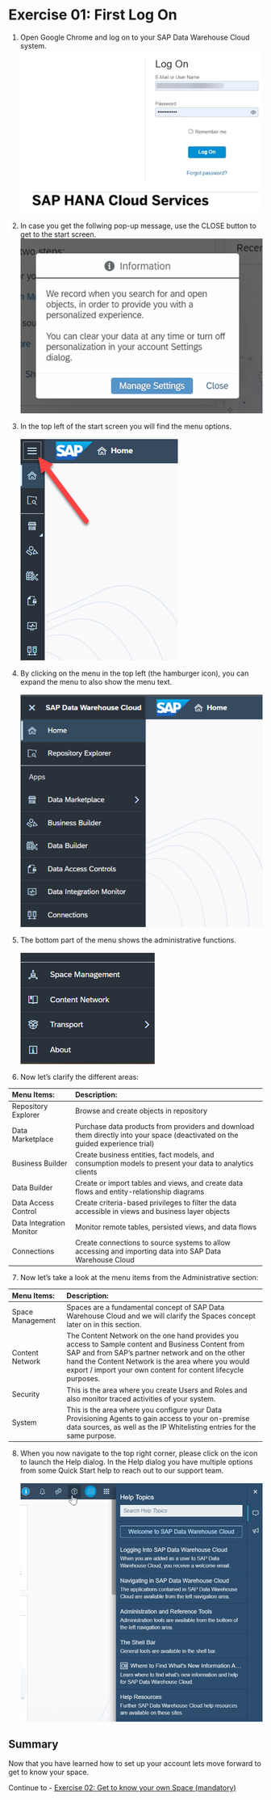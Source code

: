 # Exercise 01: First Log On 

1. Open Google Chrome and log on to your SAP Data Warehouse Cloud system.
<br>![](images/00_00_0015.png)

2. In case you get the follwing pop-up message, use the CLOSE button to get to the start screen. 
<br>![](images/manage_settings.png)

3. In the top left of the start screen you will find the menu options.  
<br>![](images/00_00_0016.png)

4. By clicking on the menu in the top left (the hamburger icon), you can expand the menu to also show the menu text.  
<br>![](images/00_00_0012.png)

5. The bottom part of the menu shows the administrative functions.  
<br>![](images/00_00_0014.png)

6. Now let’s clarify the different areas:  

| Menu Items:              | Description:                            |
|:-------------------------|:----------------------------------------|
| Repository Explorer      | Browse and create objects in repository |
| Data Marketplace         | Purchase data products from providers and download them directly into your space (deactivated on the guided experience trial) |
| Business Builder         | Create business entities, fact models, and consumption models to present your data to analytics clients |
| Data Builder             | Create or import tables and views, and create data flows and entity-relationship diagrams |
| Data Access Control      | Create criteria-based privileges to filter the data accessible in views and business layer objects |
| Data Integration Monitor | Monitor remote tables, persisted views, and data flows |
| Connections              | Create connections to source systems to allow accessing and importing data into SAP Data Warehouse Cloud |

7. Now let’s take a look at the menu items from the Administrative section:  


| Menu Items:               | Description:                              |
|:-----------------|:----------------------------------------|
| Space Management | Spaces are a fundamental concept of SAP Data Warehouse Cloud and we will clarify the Spaces concept later on in this section. |
| Content Network  | The Content Network on the one hand provides you access to Sample content and Business Content from SAP and from SAP’s partner network and on the other hand the Content Network is the area where you would export / import your own content for content lifecycle purposes.  |
| Security         | This is the area where you create Users and Roles and also monitor traced activities of your system. |
| System           | This is the area where you configure your Data Provisioning Agents to gain access to your on-premise data sources, as well as the IP Whitelisting entries for the same purpose. |



8. When you now navigate to the top right corner, please click on the icon to launch the Help dialog. In the Help dialog you have multiple options from some Quick Start help to reach out to our support team.  
<br>![](images/00_00_0017.png)




## Summary

Now that you have learned how to set up your account lets move forward to get to know your space. 

Continue to - [Exercise 02: Get to know your own Space (mandatory)](../ex02/README.md)
